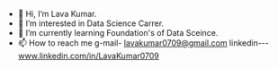 - 👋 Hi, I’m Lava Kumar.
- 👀 I’m interested in Data Science Carrer.
- 🌱 I’m currently learning Foundation's of Data Sceince.
- 📫 How to reach me g-mail- lavakumar0709@gmail.com
linkedin---www.linkedin.com/in/LavaKumar0709

<!---
Lava0709/Lava0709 is a ✨ special ✨ repository because its `README.md` (this file) appears on your GitHub profile.
You can click the Preview link to take a look at your changes.
--->

